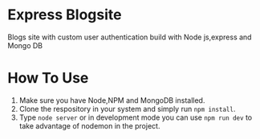 # Express Blogsite
Blogs site with custom user authentication build with Node js,express and Mongo DB

# How To Use

1. Make sure you have Node,NPM and MongoDB installed.
2. Clone the respository in your system and simply run `npm install`.
3. Type `node server` or in development mode you can use `npm run dev` to take advantage of nodemon in the project.
